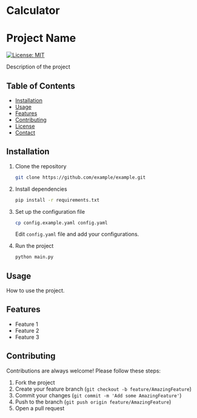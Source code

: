 # Calculator
# Project Name

[![License: MIT](https://img.shields.io/badge/License-MIT-blue.svg)](https://opensource.org/licenses/MIT)

Description of the project

## Table of Contents

- [Installation](#installation)
- [Usage](#usage)
- [Features](#features)
- [Contributing](#contributing)
- [License](#license)
- [Contact](#contact)

## Installation

1. Clone the repository
   ```sh
   git clone https://github.com/example/example.git
   ```

2. Install dependencies
   ```sh
   pip install -r requirements.txt
   ```

3. Set up the configuration file
   ```sh
   cp config.example.yaml config.yaml
   ```
   Edit `config.yaml` file and add your configurations.

4. Run the project
   ```sh
   python main.py
   ```

## Usage

How to use the project.

## Features

- Feature 1
- Feature 2
- Feature 3

## Contributing

Contributions are always welcome! Please follow these steps:

1. Fork the project
2. Create your feature branch (`git checkout -b feature/AmazingFeature`)
3. Commit your changes (`git commit -m 'Add some AmazingFeature'`)
4. Push to the branch (`git push origin feature/AmazingFeature`)
5. Open a pull request

